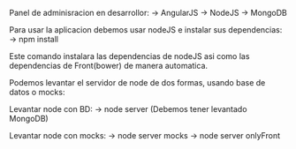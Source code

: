 Panel de adminisracion en desarrollor:
  -> AngularJS
  -> NodeJS
  -> MongoDB
  
Para usar la aplicacion debemos usar nodeJS e instalar sus dependencias:
  -> npm install
  
Este comando instalara las dependencias de nodeJS asi como las dependencias de Front(bower) de manera automatica.

Podemos levantar el servidor de node de dos formas, usando base de datos o mocks:

Levantar node con  BD:
  -> node server  (Debemos tener levantado MongoDB)

Levantar node con mocks:
  -> node server mocks
  -> node server onlyFront
  
 
